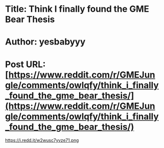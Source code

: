 # Title: Think I finally found the GME Bear Thesis
# Author: yesbabyyy
# Post URL: [https://www.reddit.com/r/GMEJungle/comments/owlqfy/think_i_finally_found_the_gme_bear_thesis/](https://www.reddit.com/r/GMEJungle/comments/owlqfy/think_i_finally_found_the_gme_bear_thesis/)


https://i.redd.it/w2wusc7yvze71.png
